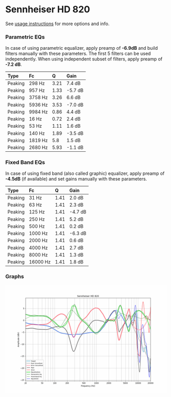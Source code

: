 # Sennheiser HD 820
See [usage instructions](https://github.com/jaakkopasanen/AutoEq#usage) for more options and info.

### Parametric EQs
In case of using parametric equalizer, apply preamp of **-6.9dB** and build filters manually
with these parameters. The first 5 filters can be used independently.
When using independent subset of filters, apply preamp of **-7.2 dB**.

| Type    | Fc      |    Q | Gain    |
|:--------|:--------|:-----|:--------|
| Peaking | 298 Hz  | 3.21 | 7.4 dB  |
| Peaking | 957 Hz  | 1.33 | -5.7 dB |
| Peaking | 3758 Hz | 3.26 | 6.6 dB  |
| Peaking | 5936 Hz | 3.53 | -7.0 dB |
| Peaking | 9984 Hz | 0.86 | 4.4 dB  |
| Peaking | 16 Hz   | 0.72 | 2.4 dB  |
| Peaking | 53 Hz   | 1.11 | 1.6 dB  |
| Peaking | 140 Hz  | 1.89 | -3.5 dB |
| Peaking | 1819 Hz | 5.8  | 1.5 dB  |
| Peaking | 2680 Hz | 5.93 | -1.1 dB |

### Fixed Band EQs
In case of using fixed band (also called graphic) equalizer, apply preamp of **-4.5dB**
(if available) and set gains manually with these parameters.

| Type    | Fc       |    Q | Gain    |
|:--------|:---------|:-----|:--------|
| Peaking | 31 Hz    | 1.41 | 2.0 dB  |
| Peaking | 63 Hz    | 1.41 | 2.3 dB  |
| Peaking | 125 Hz   | 1.41 | -4.7 dB |
| Peaking | 250 Hz   | 1.41 | 5.2 dB  |
| Peaking | 500 Hz   | 1.41 | 0.2 dB  |
| Peaking | 1000 Hz  | 1.41 | -6.3 dB |
| Peaking | 2000 Hz  | 1.41 | 0.6 dB  |
| Peaking | 4000 Hz  | 1.41 | 2.7 dB  |
| Peaking | 8000 Hz  | 1.41 | 1.3 dB  |
| Peaking | 16000 Hz | 1.41 | 1.8 dB  |

### Graphs
![](./Sennheiser%20HD%20820.png)